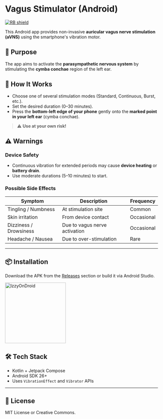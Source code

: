 # Vagus Stimulator (Android)
[<img src="https://shields.rbtlog.dev/simple/nodomain.synapp.neurocalm" alt="RB shield">](https://shields.rbtlog.dev/nodomain.synapp.neurocalm)

This Android app provides non-invasive **auricular vagus nerve stimulation (aVNS)** using the smartphone's vibration motor.

## 🎯 Purpose

The app aims to activate the **parasympathetic nervous system** by stimulating the **cymba conchae** region of the left ear.

## 🧠 How It Works

- Choose one of several stimulation modes (Standard, Continuous, Burst, etc.).
- Set the desired duration (0–30 minutes).
- Press the **bottom-left edge of your phone** gently onto the **marked point in your left ear** (cymba conchae).

> ⚠️ **Use at your own risk!**

## ⚠️ Warnings

### Device Safety
- Continuous vibration for extended periods may cause **device heating** or **battery drain**.
- Use moderate durations (5–10 minutes) to start.

### Possible Side Effects
| Symptom                  | Description                                  | Frequency       |
|--------------------------|----------------------------------------------|-----------------|
| Tingling / Numbness      | At stimulation site                          | Common          |
| Skin irritation          | From device contact                          | Occasional      |
| Dizziness / Drowsiness   | Due to vagus nerve activation                | Occasional      |
| Headache / Nausea        | Due to over-stimulation                      | Rare            |

---

## 📦 Installation

Download the APK from the [Releases](https://github.com/synapp009/NeuroCalm/releases) section or build it via Android Studio.

<a href="https://apt.izzysoft.de/fdroid/">
  <img src="https://gitlab.com/IzzyOnDroid/repo/-/raw/master/assets/IzzyOnDroid.png" alt="IzzyOnDroid" width="200"/>
</a>

## 🛠 Tech Stack

- Kotlin + Jetpack Compose
- Android SDK 26+
- Uses `VibrationEffect` and `Vibrator` APIs

---

## 📃 License

MIT License or Creative Commons.
